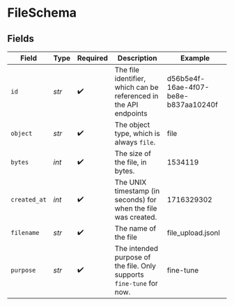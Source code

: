 # FileSchema


## Fields

| Field                                                                | Type                                                                 | Required                                                             | Description                                                          | Example                                                              |
| -------------------------------------------------------------------- | -------------------------------------------------------------------- | -------------------------------------------------------------------- | -------------------------------------------------------------------- | -------------------------------------------------------------------- |
| `id`                                                                 | *str*                                                                | :heavy_check_mark:                                                   | The file identifier, which can be referenced in the API endpoints    | d56b5e4f-16ae-4f07-be8e-b837aa10240f                                 |
| `object`                                                             | *str*                                                                | :heavy_check_mark:                                                   | The object type, which is always `file`.                             | file                                                                 |
| `bytes`                                                              | *int*                                                                | :heavy_check_mark:                                                   | The size of the file, in bytes.                                      | 1534119                                                              |
| `created_at`                                                         | *int*                                                                | :heavy_check_mark:                                                   | The UNIX timestamp (in seconds) for when the file was created.       | 1716329302                                                           |
| `filename`                                                           | *str*                                                                | :heavy_check_mark:                                                   | The name of the file                                                 | file_upload.jsonl                                                    |
| `purpose`                                                            | *str*                                                                | :heavy_check_mark:                                                   | The intended purpose of the file. Only supports `fine-tune` for now. | fine-tune                                                            |